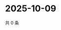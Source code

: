 # 2025-10-09

共 0 条

<!-- BEGIN ZHIHUVIDEO -->
<!-- 最后更新时间 Thu Oct 09 2025 04:12:39 GMT+0800 (China Standard Time) -->

<!-- END ZHIHUVIDEO -->
